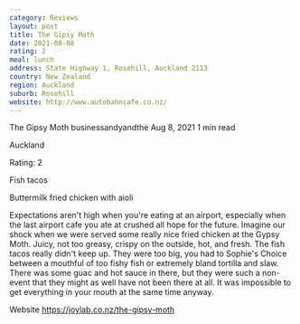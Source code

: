 ```yaml
---
category: Reviews
layout: post
title: The Gipsy Moth
date: 2021-08-08
rating: 2
meal: lunch
address: State Highway 1, Rosehill, Auckland 2113
country: New Zealand
region: Auckland
suburb: Rosehill
website: http://www.autobahncafe.co.nz/
---
```


The Gipsy Moth
businessandyandthe
Aug 8, 2021
1 min read

Auckland

Rating: 2

Fish tacos

Buttermilk fried chicken with aioli

Expectations aren't high when you're eating at an airport, especially when the last airport cafe you ate at crushed all hope for the future. Imagine our shock when we were served some really nice fried chicken at the Gypsy Moth. Juicy, not too greasy, crispy on the outside, hot, and fresh. The fish tacos really didn't keep up. They were too big, you had to Sophie's Choice between a mouthful of too fishy fish or extremely bland tortilla and slaw. There was some guac and hot sauce in there, but they were such a non-event that they might as well have not been there at all. It was impossible to get everything in your mouth at the same time anyway.

Website https://joylab.co.nz/the-gipsy-moth